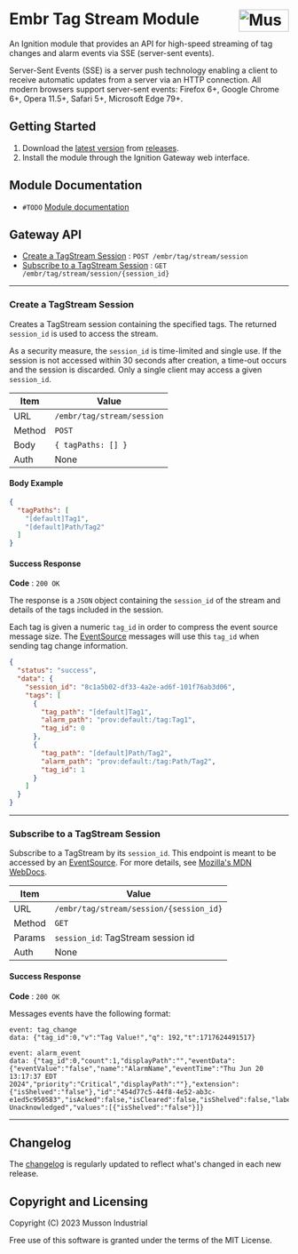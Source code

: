 # Embr Tag Stream Module [<img src="https://cdn.mussonindustrial.com/files/public/images/emblem.svg" alt="Musson Industrial Logo" width="90" height="40" align="right">][embr]

An Ignition module that provides an API for high-speed streaming of tag changes and alarm events via SSE (server-sent events).

Server-Sent Events (SSE) is a server push technology enabling a client to receive automatic updates from a server via an HTTP connection.
All modern browsers support server-sent events: Firefox 6+, Google Chrome 6+, Opera 11.5+, Safari 5+, Microsoft Edge 79+.

## Getting Started
1. Download the [latest version] from [releases].
2. Install the module through the Ignition Gateway web interface.

## Module Documentation
- `#TODO` [Module documentation][documentation]

## Gateway API

* [Create a TagStream Session](#Create-a-TagStream) : `POST /embr/tag/stream/session`
* [Subscribe to a TagStream Session](#Subscribe-to-a-TagStream) : `GET /embr/tag/stream/session/{session_id}`

---
### Create a TagStream Session

Creates a TagStream session containing the specified tags.
The returned `session_id` is used to access the stream.

As a security measure, the `session_id` is time-limited and single use.
If the session is not accessed within 30 seconds after creation, a time-out occurs and the session is discarded.
Only a single client may access a given `session_id`.


| Item   | Value                      |
|--------|----------------------------|
| URL    | `/embr/tag/stream/session` |
| Method | `POST`                     |
| Body   | `{ tagPaths: [] }`         |
| Auth   | None                       |

#### Body Example
```json
{
  "tagPaths": [
    "[default]Tag1",
    "[default]Path/Tag2"
  ]
}
```

#### Success Response

**Code** : `200 OK`

The response is a `JSON` object containing the `session_id` of the stream and details of the tags included in the session.

Each tag is given a numeric `tag_id` in order to compress the event source message size.
The [EventSource] messages will use this `tag_id` when sending tag change information.

```json
{
  "status": "success",
  "data": {
    "session_id": "8c1a5b02-df33-4a2e-ad6f-101f76ab3d06",
    "tags": [
      {
        "tag_path": "[default]Tag1",
        "alarm_path": "prov:default:/tag:Tag1",
        "tag_id": 0
      },
      {
        "tag_path": "[default]Path/Tag2",
        "alarm_path": "prov:default:/tag:Path/Tag2",
        "tag_id": 1
      }
    ]
  }
}
```

---
### Subscribe to a TagStream Session

Subscribe to a TagStream by its `session_id`.
This endpoint is meant to be accessed by an [EventSource].
For more details, see [Mozilla's MDN WebDocs](https://developer.mozilla.org/en-US/docs/Web/API/EventSource).

| Item   | Value                                   |
|--------|-----------------------------------------|
| URL    | `/embr/tag/stream/session/{session_id}` |
| Method | `GET`                                   |
| Params | `session_id`: TagStream session id      |
| Auth   | None                                    |

#### Success Response

**Code** : `200 OK`

Messages events have the following format:

```
event: tag_change
data: {"tag_id":0,"v":"Tag Value!","q": 192,"t":1717624491517}

event: alarm_event
data: {"tag_id":0,"count":1,"displayPath":"","eventData":{"eventValue":"false","name":"AlarmName","eventTime":"Thu Jun 20 13:17:37 EDT 2024","priority":"Critical","displayPath":""},"extension":{"isShelved":"false"},"id":"454d77c5-44f8-4e52-ab3c-e1ed5c950583","isAcked":false,"isCleared":false,"isShelved":false,"label":"AlarmName","name":"AlarmName","notes":"","priority":"Critical","source":"prov:default:/tag:Tag1:/alm:AlarmName","state":"Active, Unacknowledged","values":[{"isShelved":"false"}]}
```


---
## Changelog

The [changelog](https://github.com/mussonindustrial/embr/blob/main/modules/embr-chart-js/CHANGELOG.md) is regularly updated to reflect what's changed in each new release.

## Copyright and Licensing

Copyright (C) 2023 Musson Industrial

Free use of this software is granted under the terms of the MIT License.

[embr]: https://github.com/mussonindustrial/embr
[releases]: https://github.com/mussonindustrial/embr/releases
[documentation]: https://docs.mussonindustrial.com/
[latest version]: https://github.com/mussonindustrial/embr/releases/download/embr-chart-js-0.1.3-SNAPSHOT/Embr-Chartjs-module.modl
[EventSource]: https://developer.mozilla.org/en-US/docs/Web/API/EventSource


